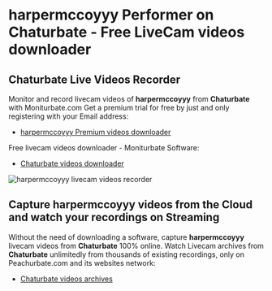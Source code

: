 # harpermccoyyy Performer on Chaturbate - Free LiveCam videos downloader

## Chaturbate Live Videos Recorder

Monitor and record livecam videos of **harpermccoyyy** from **Chaturbate** with Moniturbate.com
Get a premium trial for free by just and only registering with your Email address:
* [harpermccoyyy Premium videos downloader](https://moniturbate.com/request-demo-licence-key.html)

Free livecam videos downloader - Moniturbate Software:
* [Chaturbate videos downloader](https://moniturbate.com/moniturbate-download-software.html)

![harpermccoyyy livecam videos recorder](https://peachurnet.com/templates/moniturbate-software.png)


## Capture harpermccoyyy videos from the Cloud and watch your recordings on Streaming

Without the need of downloading a software, capture **harpermccoyyy** livecam videos from **Chaturbate** 100% online.
Watch Livecam archives from **Chaturbate** unlimitedly from thousands of existing recordings, only on Peachurbate.com and its websites network:
* [Chaturbate videos archives](https://peachurnet.com/)